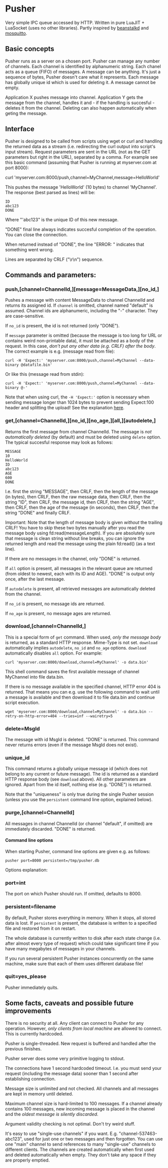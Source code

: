 # Pusher

Very simple IPC queue accessed by HTTP. Written in pure LuaJIT + LuaSocket (uses no other libraries). Partly inspired by [beanstalkd](https://beanstalkd.github.io/) and [mosquitto](http://www.mosquitto.org/).

## Basic concepts

Pusher runs as a server on a chosen port. Pusher can manage any number of channels. Each channel is identified by alphanumeric string. Each chanel acts as a queue (FIFO) of messages. A message can be anything. It's just a sequence of bytes, Pusher doesn't care what it represents. Each message has globally unique id which is used for deleting it. A message cannot be empty.

Application X pushes message into channel. Application Y gets the message from the channel, handles it and - if the handling is succesful - deletes it from the channel. Deleting can also happen automatically when geting the message.

## Interface

Pusher is designed to be called from scripts using wget or curl and handling the returned data as a stream (i.e. redirecting the curl output into script's input stream). Request parameters are sent in the URL (not as the GET parameters but right in the URL), separated by a comma. For example see this basic command (assuming that Pusher is running at myserver.com at port 8000):

   curl 'myserver.com:8000/push,channel=MyChannel,message=HelloWorld'

This pushes the message 'HelloWorld' (10 bytes) to channel 'MyChannel'. The response (best parsed as lines) will be:

```
ID
abc123
DONE
```

Where "'abc123" is the unique ID of this new message.

"DONE" final line always indicates succesful completion of the operation. You can close the connection.

When returned instead of "DONE", the line "ERROR: <ErrorMessage>" indicates that something went wrong.

Lines are separated by CRLF ("\r\n") sequence.

## Commands and parameters:

### push,[channel=ChannelId,][message=MessageData,][no_id,]

Pushes a message with content MessageData to channel ChannelId and returns its assigned id. If `channel` is omitted, channel named "default" is assumed. Channel ids are alphanumeric, including the "-" character. They are case-sensitive.

If `no_id` is present, the id is not returned (only "DONE").

If `message` parameter is omitted (because the message is too long for URL or contains weird non-printable data), it must be attached as a body of the request. In this case, *don't put any other data (e.g. CRLF) after the body*. The correct example is e.g. (message read from file):

	curl -H 'Expect:' 'myserver.com:8000/push,channel=MyChannel --data-binary @datafile.bin'

Or like this (message read from stdin):

	curl -H 'Expect:' 'myserver.com:8000/push,channel=MyChannel --data-binary @-'

Note that when using curl, the `-H 'Expect:'` option is necessary when sending message longer than 1024 bytes to prevent sending Expect:100 header and splitting the upload! See the explanation [here](https://gms.tf/when-curl-sends-100-continue.html).

### get,[channel=ChannelId,][no_id,][no_age,][all,][autodelete,]

Returns the first message from channel ChannelId. The message is *not automatically deleted* (by default) and must be deleted using `delete` option. The typical succesful response may look as follows:

```
MESSAGE
10
HelloWorld
ID
abc123
AGE
600
DONE
```

I.e. first the string "MESSAGE", then CRLF, then the length of the message (in bytes), then CRLF, then the raw message data, then CRLF, then the string "ID", then CRLF, the message id, then CRLF, then the string "AGE", then CRLF, then the age of the message (in seconds), then CRLF, then the string "DONE" and finally CRLF.

Important: Note that the length of message body is given *without* the trailing CRLF! You have to skip these two bytes manually after you read the message body using fd:read(messageLength). If you are absolutely sure that message is clean string without line breaks, you can ignore the returned length and read the message using the plain fd:read() (as a text line).

If there are no messages in the channel, only "DONE" is returned.

If `all` option is present, all messages in the relevant queue are returned (from oldest to newest, each with its ID and AGE). "DONE" is output only once, after the last message.

If `autodelete` is present, all retrieved messages are automatically deleted from the channel.

If `no_id` is present, no message ids are returned.

If `no_age` is present, no message ages are returned.

### download,[channel=ChannelId,]

This is a special form of `get` command. When used, *only the message body* is returned, as a standard HTTP response. Mime-Type is not set. `download` automatically implies `autodelete`, `no_id` and `no_age` options. `download` automatically disables `all` option. For example:

	curl 'myserver.com:8000/download,channel=MyChannel' -o data.bin'

This shell command saves the first available message of channel MyChannel into file data.bin.

If there is no message available in the specified channel, HTTP error 404 is returned. That means you can e.g. use the following command to wait until a message is available and then download it to file data.bin and continue script execution.

	wget 'myserver.com:8000/download,channel=MyChannel' -o data.bin --retry-on-http-error=404 --tries=inf --wairetry=5

### delete=MsgId

The message with id MsgId is deleted. "DONE" is returned. This command never returns errors (even if the message MsgId does not exist).

### unique_id

This command returns a globally unique message id (which does not belong to any current or future message). The id is returned as a standard HTTP response body (see `download` above). All other parameters are ignored. Apart from the id itself, nothing else (e.g. "DONE") is returned.

Note that the "uniqueness" is only true during the single Pusher session (unless you use the `persistent` command line option, explained below).

### purge,[channel=ChannelId]

All messages in channel ChannelId (or channel "default", if omitted) are immediately discarded. "DONE" is returned.

#### Command line options

When starting Pusher, command line options are given e.g. as follows:

	pusher port=8000 persistent=/tmp/pusher.db

Options explanation:

### port=int

The port on which Pusher should run. If omitted, defaults to 8000.

### persistent=filename

By default, Pusher stores everything in memory. When it stops, all stored data is lost. If `persistent` is present, the database is written to a specified file and restored from it on restart.

The whole database is currently written to disk after each state change (i.e. after almost every type of request) which could take significant time if you have many megabytes of messages in your channels.

If you run several persistent Pusher instances concurrently on the same machine, make sure that each of them uses different database file!

### quit=yes_please

Pusher immediately quits.

## Some facts, caveats and possible future improvements

There is no security at all. Any client can connect to Pusher for any operation. However, *only clients from local machine* are allowed to connect. This is currently hardcoded.

Pusher is single-threaded. New request is buffered and handled after the previous finishes.

Pusher server does some very primitive logging to stdout.

The connections have 1 second hardcoded timeout. I.e. you must send your request (including the message data) sooner than 1 second after establishing connection.

Message size is unlimited and not checked. All channels and all messages are kept in memory until deleted.

Maximum channel size is hard-limited to 100 messages. If a channel already contains 100 messages, new incoming message is placed in the channel and the *oldest message is silently discarded*.

Argument validity checking is not optimal. Don't try weird stuff.

It's easy to use "single-use channels" if you want. E.g. "channel-537463-abc123", used for just one or two messages and then forgotten. You can use one "main" channel to send references to many "single-use" channels to different clients. The channels are created automatically when first used and deleted automatically when empty. They don't take any space if they are properly emptied.
